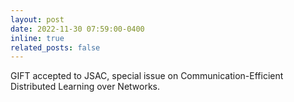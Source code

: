 ```yaml
---
layout: post
date: 2022-11-30 07:59:00-0400
inline: true
related_posts: false
---
```


GIFT accepted to JSAC, special issue on Communication-Efficient Distributed Learning over Networks.